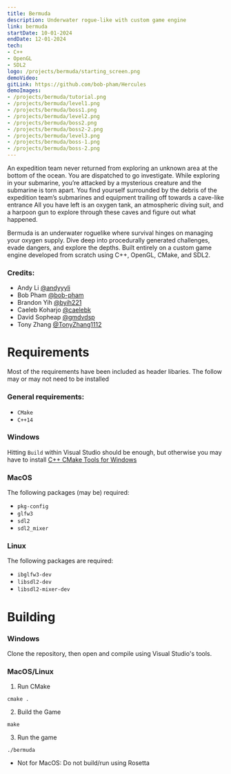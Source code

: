 ```yaml
---
title: Bermuda
description: Underwater rogue-like with custom game engine 
link: bermuda 
startDate: 10-01-2024
endDate: 12-01-2024
tech: 
- C++
- OpenGL
- SDL2
logo: /projects/bermuda/starting_screen.png
demoVideo: 
gitLink: https://github.com/bob-pham/Hercules
demoImages:
- /projects/bermuda/tutorial.png
- /projects/bermuda/level1.png
- /projects/bermuda/boss1.png
- /projects/bermuda/level2.png
- /projects/bermuda/boss2.png
- /projects/bermuda/boss2-2.png
- /projects/bermuda/level3.png
- /projects/bermuda/boss-1.png
- /projects/bermuda/boss-2.png
---
```


An expedition team never returned from exploring an unknown area at the bottom of the ocean. You are dispatched to go investigate. While exploring in your submarine, you’re attacked by a mysterious creature and the submarine is torn apart. You find yourself surrounded by the debris of the expedition team’s submarines and equipment trailing off towards a cave-like entrance
All you have left is an oxygen tank, an atmospheric diving suit, and a harpoon gun to explore through these caves and figure out what happened.
  
Bermuda is an underwater roguelike where survival hinges on managing your oxygen supply. Dive deep into procedurally generated challenges, evade dangers, and explore the depths. Built entirely on a custom game engine developed from scratch using C++, OpenGL, CMake, and SDL2.

### Credits:
- Andy Li [@andyyyli](https://github.com/AndyyyLi)
- Bob Pham [@bob-pham](https://github.com/bob-pham)
- Brandon Yih [@byih221](https://github.com/byih221)
- Caeleb Koharjo [@caelebk](https://github.com/caelebk)
- David Sopheap [@gmdvdsp](https://github.com/gmdvdsp)
- Tony Zhang [@TonyZhang1112](https://github.com/TonyZhang1112)

# Requirements
Most of the requirements have been included as header libaries. The follow may or may not need to be installed

### General requirements:
- `CMake`
- `C++14`

### Windows
Hitting `Build` within Visual Studio should be enough, but otherwise you may have to install [C++ CMake Tools for Windows](https://learn.microsoft.com/en-us/cpp/build/cmake-projects-in-visual-studio#installation)

### MacOS
The following packages (may be) required:
- `pkg-config`
- `glfw3`
- `sdl2`
- `sdl2_mixer`

### Linux
The following packages are required:
- `ibglfw3-dev`
- `libsdl2-dev`
- `libsdl2-mixer-dev`

# Building
### Windows
Clone the repository, then open and compile using Visual Studio's tools.

### MacOS/Linux
1. Run CMake
```shell
cmake .
```
2. Build the Game
```shell
make
```
3. Run the game
```shell
./bermuda
```

* Not for MacOS: Do not build/run using Rosetta

